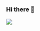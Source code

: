 ### Hi there 👋


<a href="https://www.naver.com" target="_blank"><img src="https://img.shields.io/badge/green?style=flat-square&logo=naver&logoColor=white"/></a>

<!--
**KidMJ/kidMJ** is a ✨ _special_ ✨ repository because its `README.md` (this file) appears on your GitHub profile.

Here are some ideas to get you started:

- 🔭 I’m currently working on ...
- 🌱 I’m currently learning ...
- 👯 I’m looking to collaborate on ...
- 🤔 I’m looking for help with ...
- 💬 Ask me about ...
- 📫 How to reach me: ...
- 😄 Pronouns: ...
- ⚡ Fun fact: ...
-->
